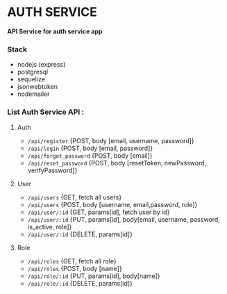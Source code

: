 # AUTH SERVICE
 **API Service for auth service app**

### Stack
- nodejs (express)
- postgresql
- sequelize
- jsonwebtoken
- nodemailer

### List Auth Service API  :

1. Auth
    - ```/api/register``` {POST, body [email, username, password]}
    - ```/api/login``` {POST, body [email, password]}
    - ```/api/forgot_password``` {POST, body [email]}
    - ```/api/reset_password``` {POST, body [resetToken, newPassword, verifyPassword]}

2. User
    - ```/api/users``` {GET, fetch all users}
    - ```/api/users``` {POST, body [username, email,password, role]}
    - ```/api/user/:id``` {GET, params[id], fetch user by id}
    - ```/api/user/:id``` {PUT, params[id], body[email, username, password, is_active, role]}
    - ```/api/user/:id``` {DELETE, params[id]}

3. Role
    - ```/api/roles``` {GET, fetch all role}
    - ```/api/roles``` {POST, body [name]}
    - ```/api/role/:id``` {PUT, params[id], body[name]}
    - ```/api/role/:id``` {DELETE, params[id]}